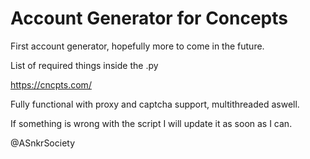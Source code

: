 # Account Generator for Concepts 

First account generator, hopefully more to come in the future.

List of required things inside the .py

https://cncpts.com/

Fully functional with proxy and captcha support, multithreaded aswell.

If something is wrong with the script I will update it as soon as I can.

@ASnkrSociety
